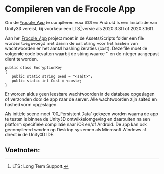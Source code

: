 # Compileren van de Frocole App

Om de [Frocole_App](https://github.com/Frocole/Frocole_App) te compileren voor iOS en Android is een installatie van Unity3D vereist, bij voorkeur een LTS[^1] versie als 2020.3.3f1 of 2020.3.16f1.

Aan het [Frocole_App](https://github.com/Frocole/Frocole_App) project moet in de Assets/Scripts folder een file worden toegevoegd met daarin de salt string voor het hashen van wachtwoorden en het aantal hashing iteraties (cost). Deze file moet de volgende code bevatten waarbij de string waarde '' en de integer aangepast dient te worden.

```
public class EncryptionKey
{
   public static string Seed = "<salt>";
   public static int Cost = <cost>;
}
```

Er worden aldus geen leesbare wachtwoorden in de database opgeslagen of verzonden door de app naar de server. Alle wachtwoorden zijn salted en hashed vorm opgeslagen.

Als initiele scene moet '00_Persistent Data' gekozen worden waarna de app te testen is binnen de Unity3D ontwikkelomgeving en daarbuiten na een platform specifieke compilatie naar iOS en/of Android. De app kan ook gecompileerd worden op Desktop systemen als Microsoft Windows of direct in de Unity3D IDE.

## Voetnoten:

[^1]:LTS : Long Term Support.
